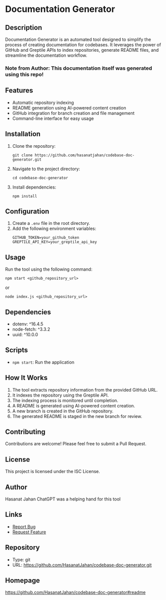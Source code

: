 # Documentation Generator

## Description
Documentation Generator is an automated tool designed to simplify the process of creating documentation for codebases. It leverages the power of GitHub and Greptile APIs to index repositories, generate README files, and streamline the documentation workflow.

### Note from Author: This documentation itself was generated using this repo!

## Features
- Automatic repository indexing
- README generation using AI-powered content creation
- GitHub integration for branch creation and file management
- Command-line interface for easy usage

## Installation
1. Clone the repository:
   ```
   git clone https://github.com/hasanatjahan/codebase-doc-generator.git
   ```
2. Navigate to the project directory:
   ```
   cd codebase-doc-generator
   ```
3. Install dependencies:
   ```
   npm install
   ```

## Configuration
1. Create a `.env` file in the root directory.
2. Add the following environment variables:
   ```
   GITHUB_TOKEN=your_github_token
   GREPTILE_API_KEY=your_greptile_api_key
   ```

## Usage
Run the tool using the following command:
```
npm start <github_repository_url>
```
or
```
node index.js <github_repository_url>
```

## Dependencies
- dotenv: ^16.4.5
- node-fetch: ^3.3.2
- uuid: ^10.0.0

## Scripts
- `npm start`: Run the application

## How It Works
1. The tool extracts repository information from the provided GitHub URL.
2. It indexes the repository using the Greptile API.
3. The indexing process is monitored until completion.
4. A README is generated using AI-powered content creation.
5. A new branch is created in the GitHub repository.
6. The generated README is staged in the new branch for review.

## Contributing
Contributions are welcome! Please feel free to submit a Pull Request.

## License
This project is licensed under the ISC License.

## Author
Hasanat Jahan
ChatGPT was a helping hand for this tool

## Links
- [Report Bug](https://github.com/hasanatjahan/codebase-doc-generator/issues)
- [Request Feature](https://github.com/hasanatjahan/codebase-doc-generator/issues)

## Repository
- Type: git
- URL: https://github.com/HasanatJahan/codebase-doc-generator.git

## Homepage
https://github.com/HasanatJahan/codebase-doc-generator#readme